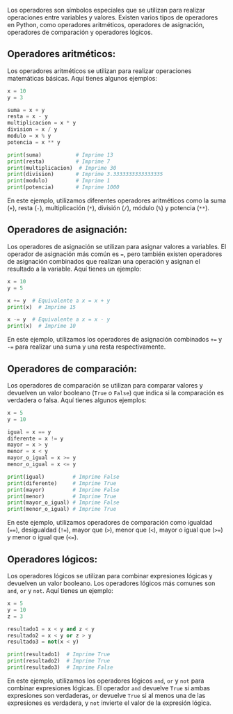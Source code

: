 Los operadores son símbolos especiales que se utilizan para realizar operaciones entre variables y valores. Existen varios tipos de operadores en Python, como operadores aritméticos, operadores de asignación, operadores de comparación y operadores lógicos.

## Operadores aritméticos:
Los operadores aritméticos se utilizan para realizar operaciones matemáticas básicas. Aquí tienes algunos ejemplos:

```python
x = 10
y = 3

suma = x + y
resta = x - y
multiplicacion = x * y
division = x / y
modulo = x % y
potencia = x ** y

print(suma)           # Imprime 13
print(resta)          # Imprime 7
print(multiplicacion)  # Imprime 30
print(division)       # Imprime 3.3333333333333335
print(modulo)         # Imprime 1
print(potencia)       # Imprime 1000
```

En este ejemplo, utilizamos diferentes operadores aritméticos como la suma (`+`), resta (`-`), multiplicación (`*`), división (`/`), módulo (`%`) y potencia (`**`).

## Operadores de asignación:
Los operadores de asignación se utilizan para asignar valores a variables. El operador de asignación más común es `=`, pero también existen operadores de asignación combinados que realizan una operación y asignan el resultado a la variable. Aquí tienes un ejemplo:

```python
x = 10
y = 5

x += y  # Equivalente a x = x + y
print(x)  # Imprime 15

x -= y  # Equivalente a x = x - y
print(x)  # Imprime 10
```

En este ejemplo, utilizamos los operadores de asignación combinados `+=` y `-=` para realizar una suma y una resta respectivamente.

## Operadores de comparación:
Los operadores de comparación se utilizan para comparar valores y devuelven un valor booleano (`True` o `False`) que indica si la comparación es verdadera o falsa. Aquí tienes algunos ejemplos:

```python
x = 5
y = 10

igual = x == y
diferente = x != y
mayor = x > y
menor = x < y
mayor_o_igual = x >= y
menor_o_igual = x <= y

print(igual)         # Imprime False
print(diferente)     # Imprime True
print(mayor)         # Imprime False
print(menor)         # Imprime True
print(mayor_o_igual) # Imprime False
print(menor_o_igual) # Imprime True
```

En este ejemplo, utilizamos operadores de comparación como igualdad (`==`), desigualdad (`!=`), mayor que (`>`), menor que (`<`), mayor o igual que (`>=`) y menor o igual que (`<=`).

## Operadores lógicos:
Los operadores lógicos se utilizan para combinar expresiones lógicas y devuelven un valor booleano. Los operadores lógicos más comunes son `and`, `or` y `not`. Aquí tienes un ejemplo:

```python
x = 5
y = 10
z = 3

resultado1 = x < y and z < y
resultado2 = x < y or z > y
resultado3 = not(x < y)

print(resultado1)  # Imprime True
print(resultado2)  # Imprime True
print(resultado3)  # Imprime False
```

En este ejemplo, utilizamos los operadores lógicos `and`, `or` y `not` para combinar expresiones lógicas. El operador `and` devuelve `True` si ambas expresiones son verdaderas, `or` devuelve `True` si al menos una de las expresiones es verdadera, y `not` invierte el valor de la expresión lógica.
